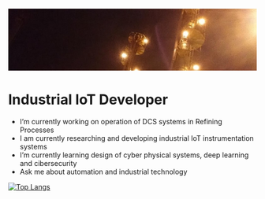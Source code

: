 

<!--
**rafaelfrc/rafaelfrc** is a ✨ _special_ ✨ repository because its `README.md` (this file) appears on your GitHub profile.


- 👯 I’m looking to collaborate on ...
- 🤔 I’m looking for help with ... 

- 📫 How to reach me: ...
- 😄 Pronouns: ...
- ⚡ Fun fact: ...

[![Rafael's github stats](https://github-readme-stats.vercel.app/api?username=rafaelfrc&count_private=true&show_icons=true?theme=synthwave)](https://github.com/anuraghazra/github-readme-stats)

-->
![](aaa.jpg)
# Industrial IoT Developer

- I’m currently working on operation of DCS systems in Refining Processes
- I am currently researching and developing industrial IoT instrumentation systems
- I’m currently learning design of cyber physical systems, deep learning and cibersecurity  
- Ask me about automation and industrial technology

[![Top Langs](https://github-readme-stats.vercel.app/api/top-langs/?username=rafaelfrc&layout=compact)](https://github.com/anuraghazra/github-readme-stats)
